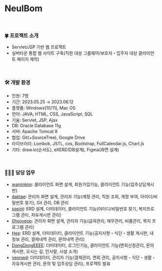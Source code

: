# NeulBom
<br>

### 🍀 프로젝트 소개
- Servlet/JSP 기반 웹 프로젝트
- 실버타운 통합 웹 사이트 구축(직원 대상 그룹웨어/보호자・입주자 대상 클라이언트 페이지 제작)

<br>

### 🛠 개발 환경
- 인원: 7명
- 기간: 2023.05.25 → 2023.06.12
- 플랫폼: Windows(10/11), Mac OS
- 언어: JAVA, HTML, CSS, JavaScript, SQL
- 기술: Servlet, JSP, Ajax
- DB: Oracle Database 11g
- 서버: Apache Tomcat 8
- 협업: Git(+SourceTree), Google Drive
- 라이브러리: Lombok, JSTL, cos, Bootstrap, FullCalendar.js, Chart.js
- 기타: draw.io(순서도), eXERD(DB설계), Figma(화면 설계)

<br>

### 👩🏻‍💻 담당 업무
- [wanjinkim](https://github.com/wanjinkim): 클라이언트 화면 설계, 회원가입기능, 클라이언트 기능(입주상담게시판)
- [daktae](https://github.com/daktae): 관리자 화면 설계, 관리자 기능(계정 관리, 직원 조회, 계정 부여, 아이디/비밀번호 찾기), Git 관리, DB 관리
- [sseint](https://github.com/sseint): ERD 설계, 더미데이터, 클라이언트 기능(아이디/비밀번호 찾기, 복지프로그램 관리, 자유게시판 관리)
- [0hsoyeop](https://github.com/0hsoyeop): 관리자 화면 설계, 관리자 기능(급여관리, 재무관리, 비품관리, 복지 프로그램 관리)
- [Hee](https://github.com/HeeYunR): ERD 설계, 더미데이터, 클라이언트 기능(공지사항・식단・생활 게시판, 내 정보 관리, 결제내역 관리, 문의내역 관리)
- [DongDongEEEE](https://github.com/DongDongEEEE): 더미데이터,  로그인기능, 클라이언트 기능(면회신청관리, 문의 게시판, 오시는 길, 인사말, 시설 소개) 
- [yeonwd](https://github.com/yeonwd): 더미데이터, 관리자 기능(결제관리, 면회 관리, 공지사항・식단・생활・자유게시판 관리, 문의 및 입주상담 관리), 프로젝트 발표

<br>
